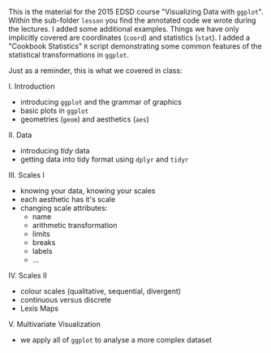 This is the material for the 2015 EDSD course "Visualizing Data with `ggplot`". Within the sub-folder `lesson` you find the annotated code we wrote during the lectures. I added some additional examples. Things we have only implicitly covered are coordinates (`coord`) and statistics (`stat`). I added a "Cookbook Statistics" `R` script demonstrating some common features of the statistical transformations in `ggplot`.

Just as a reminder, this is what we covered in class:

I. Introduction

  - introducing `ggplot` and the grammar of graphics
  - basic plots in `ggplot`
  - geometries (`geom`) and aesthetics (`aes`)

II. Data

  - introducing *tidy* data
  - getting data into tidy format using `dplyr` and `tidyr`

III. Scales I

  - knowing your data, knowing your scales
  - each aesthetic has it's scale
  - changing scale attributes:
      - name
      - arithmetic transformation
      - limits
      - breaks
      - labels
      - ...

IV. Scales II

  - colour scales (qualitative, sequential, divergent)
  - continuous versus discrete
  - Lexis Maps

V. Multivariate Visualization

  - we apply all of `ggplot` to analyse a more complex dataset
